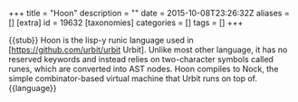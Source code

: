 +++
title = "Hoon"
description = ""
date = 2015-10-08T23:26:32Z
aliases = []
[extra]
id = 19632
[taxonomies]
categories = []
tags = []
+++

{{stub}}
Hoon is the lisp-y runic language used in [https://github.com/urbit/urbit Urbit].
Unlike most other language, it has no reserved keywords and instead relies on two-character symbols called runes, which are converted into AST nodes. Hoon compiles to Nock, the simple combinator-based virtual machine that Urbit runs on top of.{{language}}
